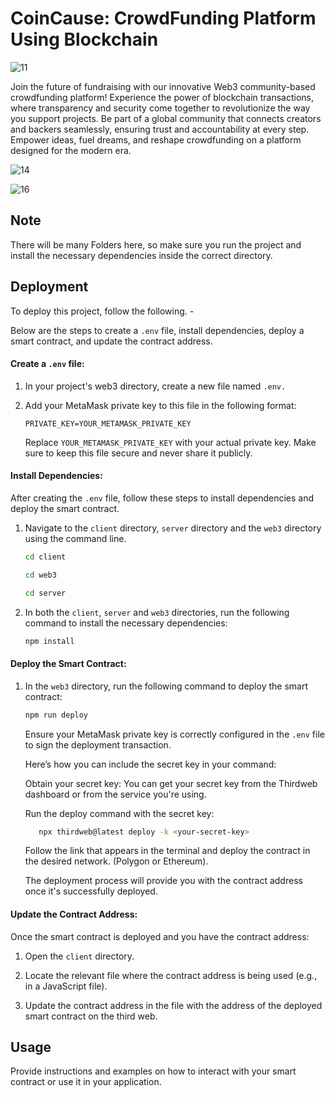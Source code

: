 
# CoinCause: CrowdFunding Platform Using Blockchain

![11](https://github.com/shambhaviijhaa/CoinCause-Crowdfunding/assets/89500052/66434dd2-c0bf-4386-bdc2-2579b8aecf9c)


Join the future of fundraising with our innovative Web3 community-based crowdfunding platform! Experience the power of blockchain transactions, where transparency and security come together to revolutionize the way you support projects. Be part of a global community that connects creators and backers seamlessly, ensuring trust and accountability at every step. Empower ideas, fuel dreams, and reshape crowdfunding on a platform designed for the modern era.

![14](https://github.com/shambhaviijhaa/CoinCause-Crowdfunding/assets/89500052/1cdc6eaa-53a3-4b8c-bffb-ab90823e04fc)

![16](https://github.com/shambhaviijhaa/CoinCause-Crowdfunding/assets/89500052/e66c7f26-1cfe-4112-80a2-0d2c0fe517aa)

## Note

There will be many Folders here, so make sure you run the project and install the necessary dependencies inside the correct directory.


## Deployment

To deploy this project, follow the following. -

Below are the steps to create a `.env` file, install dependencies, deploy a smart contract, and update the contract address.

#### Create a `.env` file:

1. In your project's web3 directory, create a new file named `.env.`

2. Add your MetaMask private key to this file in the following format:

   ```
   PRIVATE_KEY=YOUR_METAMASK_PRIVATE_KEY
   ```

   Replace `YOUR_METAMASK_PRIVATE_KEY` with your actual private key. Make sure to keep this file secure and never share it publicly.

#### Install Dependencies:

After creating the `.env` file, follow these steps to install dependencies and deploy the smart contract.

1. Navigate to the `client` directory, `server` directory and the `web3` directory using the command line.

   ```bash
   cd client
   ```

   ```bash
   cd web3
   ```

   ```bash
   cd server
   ```

2. In both the `client`, `server` and `web3` directories, run the following command to install the necessary dependencies:

   ```bash
   npm install
   ```

#### Deploy the Smart Contract:

1. In the `web3` directory, run the following command to deploy the smart contract:

   ```bash
   npm run deploy
   ```

   Ensure your MetaMask private key is correctly configured in the `.env` file to sign the deployment transaction.

   Here’s how you can include the secret key in your command:
   
      Obtain your secret key: You can get your secret key from the Thirdweb dashboard or from the service you're using.

   Run the deploy command with the secret key:
   ```bash
      npx thirdweb@latest deploy -k <your-secret-key>
   ```
   Follow the link that appears in the terminal and deploy the contract in the desired network. (Polygon or Ethereum).

   The deployment process will provide you with the contract address once it's successfully deployed.

#### Update the Contract Address:

Once the smart contract is deployed and you have the contract address:

1. Open the `client` directory.

2. Locate the relevant file where the contract address is being used (e.g., in a JavaScript file).

3. Update the contract address in the file with the address of the deployed smart contract on the third web.

## Usage

Provide instructions and examples on how to interact with your smart contract or use it in your application.
